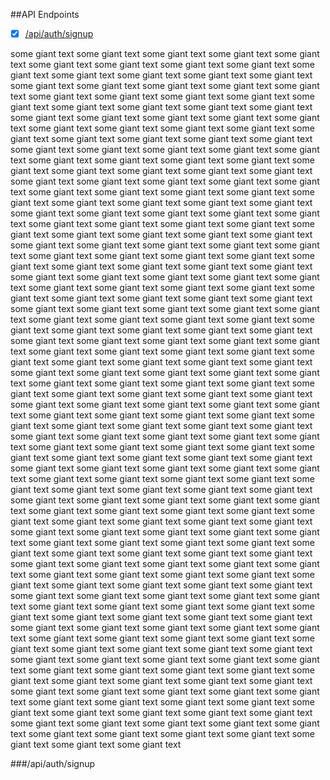 ##API Endpoints

- [x] [/api/auth/signup](#/api/auth/signup)

some giant text some giant text some giant text some giant text some giant text some giant text some giant text some giant text some giant text some giant text some giant text some giant text some giant text some giant text some giant text some giant text some giant text some giant text some giant text some giant text some giant text some giant text some giant text some giant text some giant text some giant text some giant text some giant text some giant text some giant text some giant text some giant text some giant text some giant text some giant text some giant text some giant text some giant text some giant text some giant text some giant text some giant text some giant text some giant text some giant text some giant text some giant text some giant text some giant text some giant text some giant text some giant text some giant text some giant text some giant text some giant text some giant text some giant text some giant text some giant text some giant text some giant text some giant text some giant text some giant text some giant text some giant text some giant text some giant text some giant text some giant text some giant text some giant text some giant text some giant text some giant text some giant text some giant text some giant text some giant text some giant text some giant text some giant text some giant text some giant text some giant text some giant text some giant text some giant text some giant text some giant text some giant text some giant text some giant text some giant text some giant text some giant text some giant text some giant text some giant text some giant text some giant text some giant text some giant text some giant text some giant text some giant text some giant text some giant text some giant text some giant text some giant text some giant text some giant text some giant text some giant text some giant text some giant text some giant text some giant text some giant text some giant text some giant text some giant text some giant text some giant text some giant text some giant text some giant text some giant text some giant text some giant text some giant text some giant text some giant text some giant text some giant text some giant text some giant text some giant text some giant text some giant text some giant text some giant text some giant text some giant text some giant text some giant text some giant text some giant text some giant text some giant text some giant text some giant text some giant text some giant text some giant text some giant text some giant text some giant text some giant text some giant text some giant text some giant text some giant text some giant text some giant text some giant text some giant text some giant text some giant text some giant text some giant text some giant text some giant text some giant text some giant text some giant text some giant text some giant text some giant text some giant text some giant text some giant text some giant text some giant text some giant text some giant text some giant text some giant text some giant text some giant text some giant text some giant text some giant text some giant text some giant text some giant text some giant text some giant text some giant text some giant text some giant text some giant text some giant text some giant text some giant text some giant text some giant text some giant text some giant text some giant text some giant text some giant text some giant text some giant text some giant text some giant text some giant text some giant text some giant text some giant text some giant text some giant text some giant text some giant text some giant text some giant text some giant text some giant text some giant text some giant text some giant text some giant text some giant text some giant text some giant text some giant text some giant text some giant text some giant text some giant text some giant text some giant text some giant text some giant text some giant text some giant text some giant text some giant text some giant text some giant text some giant text some giant text some giant text some giant text some giant text some giant text some giant text some giant text some giant text some giant text some giant text some giant text some giant text some giant text some giant text some giant text some giant text some giant text some giant text some giant text some giant text some giant text some giant text some giant text some giant text some giant text some giant text some giant text some giant text some giant text some giant text some giant text some giant text some giant text some giant text some giant text some giant text some giant text some giant text some giant text some giant text some giant text some giant text some giant text some giant text some giant text some giant text some giant text some giant text some giant text some giant text some giant text some giant text some giant text  

###/api/auth/signup